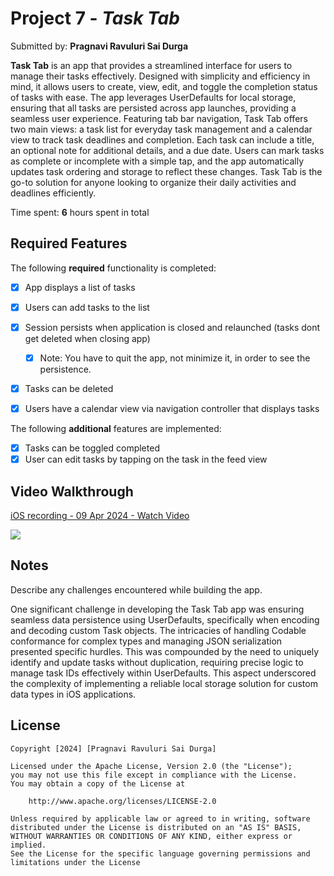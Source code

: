 # Project 7 - *Task Tab*

Submitted by: **Pragnavi Ravuluri Sai Durga**

**Task Tab** is an app that provides a streamlined interface for users to manage their tasks effectively. Designed with simplicity and efficiency in mind, it allows users to create, view, edit, and toggle the completion status of tasks with ease. The app leverages UserDefaults for local storage, ensuring that all tasks are persisted across app launches, providing a seamless user experience. Featuring tab bar navigation, Task Tab offers two main views: a task list for everyday task management and a calendar view to track task deadlines and completion. Each task can include a title, an optional note for additional details, and a due date. Users can mark tasks as complete or incomplete with a simple tap, and the app automatically updates task ordering and storage to reflect these changes. Task Tab is the go-to solution for anyone looking to organize their daily activities and deadlines efficiently.

Time spent: **6** hours spent in total

## Required Features

The following **required** functionality is completed:

- [x] App displays a list of tasks
- [x] Users can add tasks to the list
- [x] Session persists when application is closed and relaunched (tasks dont get deleted when closing app) 
  - [x] Note: You have to quit the app, not minimize it, in order to see the persistence.
- [x] Tasks can be deleted
- [x] Users have a calendar view via navigation controller that displays tasks    


The following **additional** features are implemented:

- [x] Tasks can be toggled completed
- [x] User can edit tasks by tapping on the task in the feed view

## Video Walkthrough

<div>
    <a href="https://www.loom.com/share/e9efc6b9fa57452fbe67ab3ff39ccc69">
      <p>iOS recording - 09 Apr 2024 - Watch Video</p>
    </a>
    <a href="https://www.loom.com/share/e9efc6b9fa57452fbe67ab3ff39ccc69">
      <img style="max-width:300px;" src="https://cdn.loom.com/sessions/thumbnails/e9efc6b9fa57452fbe67ab3ff39ccc69-with-play.gif">
    </a>
</div>

## Notes

Describe any challenges encountered while building the app.

One significant challenge in developing the Task Tab app was ensuring seamless data persistence using UserDefaults, specifically when encoding and decoding custom Task objects. The intricacies of handling Codable conformance for complex types and managing JSON serialization presented specific hurdles. This was compounded by the need to uniquely identify and update tasks without duplication, requiring precise logic to manage task IDs effectively within UserDefaults. This aspect underscored the complexity of implementing a reliable local storage solution for custom data types in iOS applications.

## License

    Copyright [2024] [Pragnavi Ravuluri Sai Durga]

    Licensed under the Apache License, Version 2.0 (the "License");
    you may not use this file except in compliance with the License.
    You may obtain a copy of the License at

        http://www.apache.org/licenses/LICENSE-2.0

    Unless required by applicable law or agreed to in writing, software
    distributed under the License is distributed on an "AS IS" BASIS,
    WITHOUT WARRANTIES OR CONDITIONS OF ANY KIND, either express or implied.
    See the License for the specific language governing permissions and
    limitations under the License
